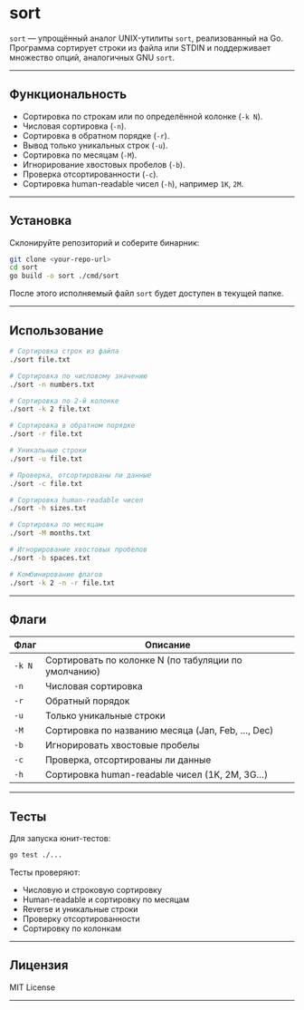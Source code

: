 

# sort

`sort` — упрощённый аналог UNIX-утилиты `sort`, реализованный на Go. Программа сортирует строки из файла или STDIN и поддерживает множество опций, аналогичных GNU `sort`.

---

## **Функциональность**

* Сортировка по строкам или по определённой колонке (`-k N`).
* Числовая сортировка (`-n`).
* Сортировка в обратном порядке (`-r`).
* Вывод только уникальных строк (`-u`).
* Сортировка по месяцам (`-M`).
* Игнорирование хвостовых пробелов (`-b`).
* Проверка отсортированности (`-c`).
* Сортировка human-readable чисел (`-h`), например `1K`, `2M`.

---

## **Установка**

Склонируйте репозиторий и соберите бинарник:

```bash
git clone <your-repo-url>
cd sort
go build -o sort ./cmd/sort
```

После этого исполняемый файл `sort` будет доступен в текущей папке.

---

## **Использование**

```bash
# Сортировка строк из файла
./sort file.txt

# Сортировка по числовому значению
./sort -n numbers.txt

# Сортировка по 2-й колонке
./sort -k 2 file.txt

# Сортировка в обратном порядке
./sort -r file.txt

# Уникальные строки
./sort -u file.txt

# Проверка, отсортированы ли данные
./sort -c file.txt

# Сортировка human-readable чисел
./sort -h sizes.txt

# Сортировка по месяцам
./sort -M months.txt

# Игнорирование хвостовых пробелов
./sort -b spaces.txt

# Комбинирование флагов
./sort -k 2 -n -r file.txt
```

---

## **Флаги**

| Флаг   | Описание                                             |
| ------ | ---------------------------------------------------- |
| `-k N` | Сортировать по колонке N (по табуляции по умолчанию) |
| `-n`   | Числовая сортировка                                  |
| `-r`   | Обратный порядок                                     |
| `-u`   | Только уникальные строки                             |
| `-M`   | Сортировка по названию месяца (Jan, Feb, …, Dec)     |
| `-b`   | Игнорировать хвостовые пробелы                       |
| `-c`   | Проверка, отсортированы ли данные                    |
| `-h`   | Сортировка human-readable чисел (1K, 2M, 3G…)        |

---


## **Тесты**

Для запуска юнит-тестов:

```bash
go test ./...
```

Тесты проверяют:

* Числовую и строковую сортировку
* Human-readable и сортировку по месяцам
* Reverse и уникальные строки
* Проверку отсортированности
* Сортировку по колонкам

---

## **Лицензия**

MIT License

---


